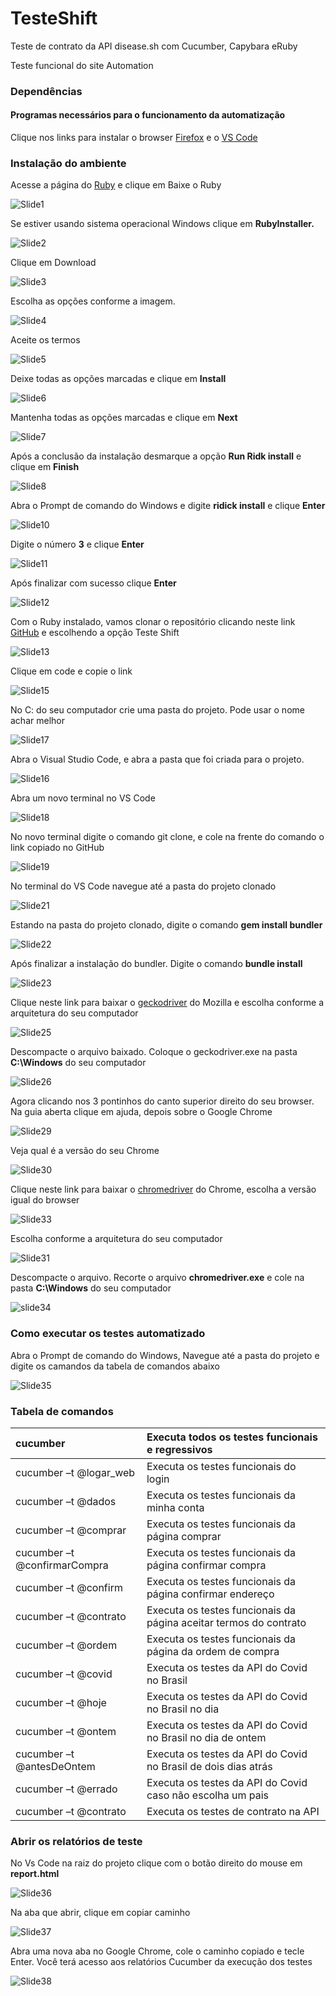 # TesteShift
Teste de contrato da API disease.sh com Cucumber, Capybara eRuby

Teste funcional do site Automation

### Dependências

#### Programas necessários para o funcionamento da automatização

Clique nos links para instalar o browser [Firefox](https://www.mozilla.org/pt-BR/firefox/new/) e o [VS Code](https://code.visualstudio.com/download)

### Instalação do ambiente
Acesse a página do [Ruby](https://ruby-lang.org/pt) e clique em Baixe o Ruby 

![Slide1](https://user-images.githubusercontent.com/34240983/117578465-d9dab600-b0c4-11eb-8393-da6c455d55a5.PNG)

Se estiver usando sistema operacional Windows clique em **RubyInstaller.** 

![Slide2](https://user-images.githubusercontent.com/34240983/117578466-db0be300-b0c4-11eb-80d9-b7a976038596.PNG)

Clique em Download

![Slide3](https://user-images.githubusercontent.com/34240983/117578467-dba47980-b0c4-11eb-9278-2be2f665e257.PNG)

Escolha as opções conforme a imagem.

![Slide4](https://user-images.githubusercontent.com/34240983/117578468-dc3d1000-b0c4-11eb-9e11-cd07f5d632e7.PNG) 

Aceite os termos

![Slide5](https://user-images.githubusercontent.com/34240983/117578559-57062b00-b0c5-11eb-8187-7078f0b03725.PNG)

Deixe todas as opções marcadas e clique em **Install**

![Slide6](https://user-images.githubusercontent.com/34240983/117578560-58375800-b0c5-11eb-8487-311751f75f29.PNG)

Mantenha todas as opções marcadas e clique em **Next** 

![Slide7](https://user-images.githubusercontent.com/34240983/117578561-59688500-b0c5-11eb-8559-ea5098b1ae5e.PNG)

Após a conclusão da instalação desmarque a opção **Run Ridk install** e clique em **Finish**

![Slide8](https://user-images.githubusercontent.com/34240983/117578564-5a99b200-b0c5-11eb-9558-7f503df4d690.PNG)

Abra o Prompt de comando do Windows e digite **ridick install** e clique **Enter**

![Slide10](https://user-images.githubusercontent.com/34240983/117578567-5bcadf00-b0c5-11eb-935b-51efa6a57512.PNG)

Digite o número **3** e clique **Enter**

![Slide11](https://user-images.githubusercontent.com/34240983/117578568-5cfc0c00-b0c5-11eb-8600-aaedbe2afd2a.PNG)

Após finalizar com sucesso clique **Enter**

![Slide12](https://user-images.githubusercontent.com/34240983/117578570-5e2d3900-b0c5-11eb-8377-1d3a0073e273.PNG)

Com o Ruby instalado, vamos clonar o repositório clicando neste link [GitHub](https://github.com/Marcelo46) e escolhendo a opção Teste Shift

![Slide13](https://user-images.githubusercontent.com/34240983/117578573-5f5e6600-b0c5-11eb-96a9-30eede9c29c9.PNG)

Clique em code e copie o link 

![Slide15](https://user-images.githubusercontent.com/34240983/117578574-5ff6fc80-b0c5-11eb-8c58-d3e15dd103aa.PNG)

No C: do seu computador crie uma pasta do projeto. Pode usar o nome achar melhor

![Slide17](https://user-images.githubusercontent.com/34240983/117578576-608f9300-b0c5-11eb-93b9-1ad00f865bce.PNG)

Abra o Visual Studio Code, e abra a pasta que foi criada para o projeto.

![Slide16](https://user-images.githubusercontent.com/34240983/117578575-608f9300-b0c5-11eb-94f2-29a131faf395.PNG)

Abra um novo terminal no VS Code

![Slide18](https://user-images.githubusercontent.com/34240983/117578577-61282980-b0c5-11eb-8e73-81c7910529f5.PNG)

No novo terminal digite o comando git clone, e cole na frente do comando o link copiado no GitHub

![Slide19](https://user-images.githubusercontent.com/34240983/117578579-61282980-b0c5-11eb-8872-1063b555dd3a.PNG)

No terminal do VS Code navegue até a pasta do projeto clonado

![Slide21](https://user-images.githubusercontent.com/34240983/117578580-61c0c000-b0c5-11eb-81d5-5b441e9b6fc7.PNG)

Estando na pasta do projeto clonado, digite o comando **gem install bundler**

![Slide22](https://user-images.githubusercontent.com/34240983/117578581-61c0c000-b0c5-11eb-8101-e5163ee705b7.PNG)

Após finalizar a instalação do bundler. Digite o comando **bundle install**

![Slide23](https://user-images.githubusercontent.com/34240983/117578584-62595680-b0c5-11eb-980f-4e34fdc1e0f3.PNG)

Clique neste link para baixar o [geckodriver](https://github.com/mozilla/geckodriver/releases) do Mozilla e escolha conforme a arquitetura do seu computador

![Slide25](https://user-images.githubusercontent.com/34240983/117578585-62f1ed00-b0c5-11eb-9cf9-84ae440edf88.PNG)

Descompacte o arquivo baixado. Coloque o geckodriver.exe na pasta **C:\Windows** do seu computador

![Slide26](https://user-images.githubusercontent.com/34240983/117578587-62f1ed00-b0c5-11eb-950b-2df36da5a169.PNG)

Agora clicando nos 3 pontinhos do canto superior direito do seu browser. Na guia aberta clique em ajuda, depois sobre o Google Chrome

![Slide29](https://user-images.githubusercontent.com/34240983/117578590-64231a00-b0c5-11eb-89f9-cda89c602ab7.PNG)

Veja qual é a versão do seu Chrome

![Slide30](https://user-images.githubusercontent.com/34240983/117578591-64bbb080-b0c5-11eb-9c48-3774ed002e5a.PNG)

Clique neste link para baixar o [chromedriver](https://chromedriver.storage.googleapis.com/index.html) do Chrome, escolha a versão igual do browser

![Slide33](https://user-images.githubusercontent.com/34240983/117578594-65ecdd80-b0c5-11eb-9a4b-3bd02315e447.png)

Escolha conforme a arquitetura do seu computador

![Slide31](https://user-images.githubusercontent.com/34240983/117578592-65544700-b0c5-11eb-9614-7c312c78bbc8.PNG)

Descompacte o arquivo. Recorte o arquivo **chromedriver.exe** e cole na pasta **C:\Windows** do seu computador

![slide34](https://user-images.githubusercontent.com/34240983/117578595-66857400-b0c5-11eb-8ee3-8ad822791086.png)

### Como executar os testes automatizado

Abra o Prompt de comando do Windows, Navegue até a pasta do projeto e digite os camandos da tabela de comandos abaixo

![Slide35](https://user-images.githubusercontent.com/34240983/117581124-a81c1c00-b0d1-11eb-84e1-039e6ca7e0bd.PNG)

### Tabela de comandos

|cucumber|Executa todos os testes funcionais e regressivos|
| :- | :- |
|cucumber –t @logar\_web|Executa os testes funcionais do login|
|cucumber –t @dados|Executa os testes funcionais da minha conta|
|cucumber –t @comprar|Executa os testes funcionais da página comprar|
|cucumber –t @confirmarCompra|Executa os testes funcionais da página confirmar compra|
|cucumber –t @confirm|Executa os testes funcionais da página confirmar endereço|
|cucumber –t @contrato|Executa os testes funcionais da página aceitar termos do contrato|
|cucumber –t @ordem|Executa os testes funcionais da página da ordem de compra|
|cucumber –t @covid|Executa os testes da API do Covid no Brasil|
|cucumber –t @hoje|Executa os testes da API do Covid no Brasil no dia|
|cucumber –t @ontem|Executa os testes da API do Covid no Brasil no dia de ontem|
|cucumber –t @antesDeOntem|Executa os testes da API do Covid no Brasil de dois dias atrás|
|cucumber –t @errado|Executa os testes da API do Covid caso não escolha um pais|
|cucumber –t @contrato|Executa os testes de contrato na API|

### Abrir os relatórios de teste

No Vs Code na raiz do projeto clique com o botão direito do mouse em **report.html**

![Slide36](https://user-images.githubusercontent.com/34240983/117581128-a8b4b280-b0d1-11eb-800c-358bb3330eeb.PNG)

Na aba que abrir, clique em copiar caminho

![Slide37](https://user-images.githubusercontent.com/34240983/117581130-a94d4900-b0d1-11eb-876e-231b50d2c236.PNG)

Abra uma nova aba no Google Chrome, cole o caminho copiado e tecle Enter. Você terá acesso aos relatórios Cucumber da execução dos testes 

![Slide38](https://user-images.githubusercontent.com/34240983/117581132-aa7e7600-b0d1-11eb-95ad-b9d5738b71a2.PNG)
